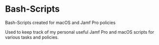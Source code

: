 # Bash-Scripts
Bash-Scripts created for macOS and Jamf Pro policies

Used to keep track of my personal useful Jamf Pro and macOS scripts for various tasks and policies. 
